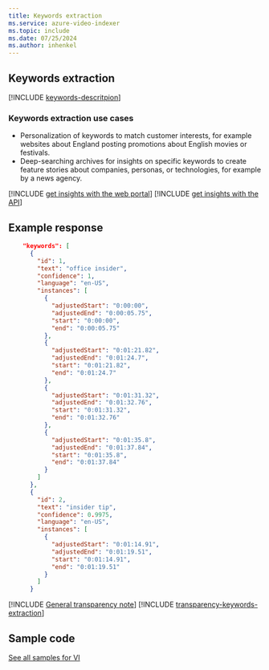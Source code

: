 ```yaml
---
title: Keywords extraction
ms.service: azure-video-indexer
ms.topic: include
ms.date: 07/25/2024
ms.author: inhenkel
---
```


## Keywords extraction

[!INCLUDE [keywords-descritpion](keywords-description.md)]

### Keywords extraction use cases

- Personalization of keywords to match customer interests, for example websites about England posting promotions about English movies or festivals. 
- Deep-searching archives for insights on specific keywords to create feature stories about companies, personas, or technologies, for example by a news agency.

[!INCLUDE [get insights with the web portal](get-insights-web-portal.md)]
[!INCLUDE [get insights with the API](get-insights-api.md)]

## Example response

```json
    "keywords": [
      {
        "id": 1,
        "text": "office insider",
        "confidence": 1,
        "language": "en-US",
        "instances": [
          {
            "adjustedStart": "0:00:00",
            "adjustedEnd": "0:00:05.75",
            "start": "0:00:00",
            "end": "0:00:05.75"
          },
          {
            "adjustedStart": "0:01:21.82",
            "adjustedEnd": "0:01:24.7",
            "start": "0:01:21.82",
            "end": "0:01:24.7"
          },
          {
            "adjustedStart": "0:01:31.32",
            "adjustedEnd": "0:01:32.76",
            "start": "0:01:31.32",
            "end": "0:01:32.76"
          },
          {
            "adjustedStart": "0:01:35.8",
            "adjustedEnd": "0:01:37.84",
            "start": "0:01:35.8",
            "end": "0:01:37.84"
          }
        ]
      },
      {
        "id": 2,
        "text": "insider tip",
        "confidence": 0.9975,
        "language": "en-US",
        "instances": [
          {
            "adjustedStart": "0:01:14.91",
            "adjustedEnd": "0:01:19.51",
            "start": "0:01:14.91",
            "end": "0:01:19.51"
          }
        ]
      }
```
[!INCLUDE [General transparency note](read-general-transparency-note.md)]
[!INCLUDE [transparency-keywords-extraction](transparency-keywords-extraction.md)]

## Sample code

[See all samples for VI](https://github.com/Azure-Samples/azure-video-indexer-samples)
